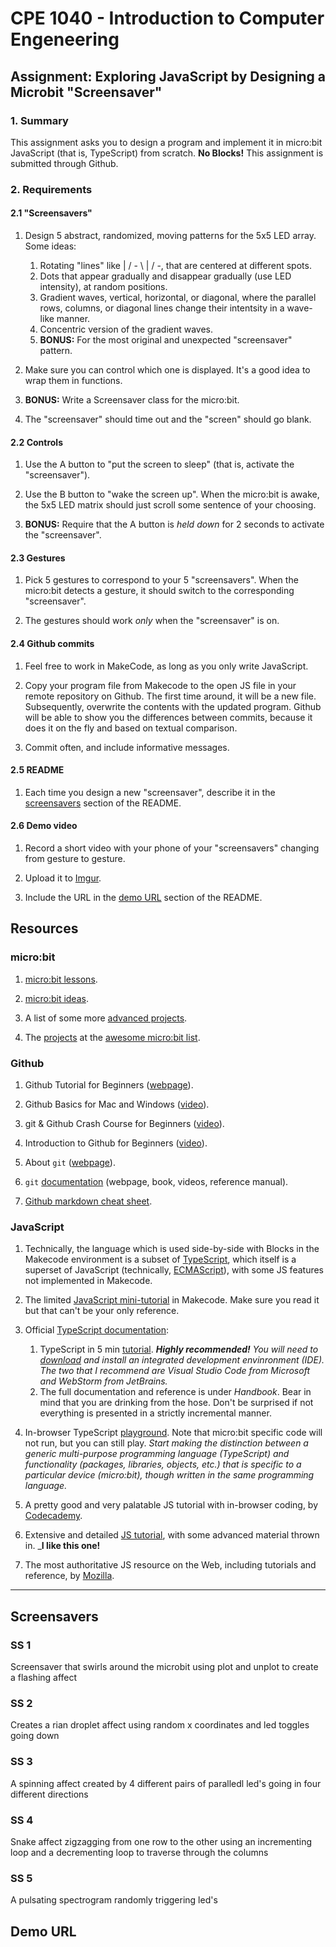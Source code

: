 # CPE 1040 - Introduction to Computer Engeneering

## Assignment: Exploring JavaScript by Designing a Microbit "Screensaver"

### 1. Summary

This assignment asks you to design a program and implement it in micro:bit JavaScript (that is, TypeScript) from scratch. **No Blocks!** This assignment is submitted through Github.

### 2. Requirements

#### 2.1 "Screensavers"

1. Design 5 abstract, randomized, moving patterns for the 5x5 LED array. Some ideas:
   1. Rotating "lines" like | / - \ | / -, that are centered at different spots.
   2. Dots that appear gradually and disappear gradually (use LED intensity), at random positions.
   3. Gradient waves, vertical, horizontal, or diagonal, where the parallel rows, columns, or diagonal lines change their intentsity in a wave-like manner.
   4. Concentric version of the gradient waves.
   5. **BONUS:** For the most original and unexpected "screensaver" pattern.
   
2. Make sure you can control which one is displayed. It's a good idea to wrap them in functions.

3. **BONUS:** Write a Screensaver class for the micro:bit.

4. The "screensaver" should time out and the "screen" should go blank.

#### 2.2 Controls

1. Use the A button to "put the screen to sleep" (that is, activate the "screensaver").

2. Use the B button to "wake the screen up". When the micro:bit is awake, the 5x5 LED matrix should just scroll some sentence of your choosing.

3. **BONUS:** Require that the A button is _held down_ for 2 seconds to activate the "screensaver".

#### 2.3 Gestures

1. Pick 5 gestures to correspond to your 5 "screensavers". When the micro:bit detects a gesture, it should switch to the corresponding "screensaver".

2. The gestures should work _only_ when the "screensaver" is on.

#### 2.4 Github commits

1. Feel free to work in MakeCode, as long as you only write JavaScript. 

2. Copy your program file from Makecode to the open JS file in your remote repository on Github. The first time around, it will be a new file. Subsequently, overwrite the contents with the updated program. Github will be able to show you the differences between commits, because it does it on the fly and based on textual comparison.

3. Commit often, and include informative messages.

#### 2.5 README

1. Each time you design a new "screensaver", describe it in the [screensavers](#screensavers) section of the README.

#### 2.6 Demo video

1. Record a short video with your phone of your "screensavers" changing from gesture to gesture.

2. Upload it to [Imgur](https://help.imgur.com/hc/en-us/articles/115000083326-What-files-can-I-upload-What-is-the-size-limit-).

3. Include the URL in the [demo URL](#demo-url) section of the README.

## Resources

### micro:bit 

1. [micro:bit lessons](https://makecode.microbit.org/lessons).

2. [micro:bit ideas](https://microbit.org/ideas/).

3. A list of some more [advanced projects](https://www.itpro.co.uk/desktop-hardware/26289/13-top-bbc-micro-bit-projects).

4. The [projects](https://www.itpro.co.uk/desktop-hardware/26289/13-top-bbc-micro-bit-projects) at the [awesome micro:bit list](https://github.com/carlosperate/awesome-microbit).

### Github

1. Github Tutorial for Beginners ([webpage](https://product.hubspot.com/blog/git-and-github-tutorial-for-beginners)).

2. Github Basics for Mac and Windows ([video](https://www.youtube.com/watch?v=0fKg7e37bQE)).

3. git & Github Crash Course for Beginners ([video](https://www.youtube.com/watch?v=SWYqp7iY_Tc)).

4. Introduction to Github for Beginners ([video](https://www.youtube.com/watch?v=fQLK8Ib_SKk)).

5. About `git` ([webpage](https://git-scm.com/about)).

6. `git` [documentation](https://git-scm.com/doc) (webpage, book, videos, reference manual).

7. [Github markdown cheat sheet](https://github.com/adam-p/markdown-here/wiki/Markdown-Cheatsheet).

### JavaScript

1. Technically, the language which is used side-by-side with Blocks in the Makecode environment is a subset of [TypeScript](https://makecode.com/language), which itself is a superset of JavaScript (technically, [ECMAScript](https://www.ecma-international.org/ecma-262/10.0/index.html#Title)), with some JS features not implemented in Makecode.

2. The limited [JavaScript mini-tutorial](https://makecode.microbit.org/javascript) in Makecode. Make sure you read it but that can't be your only reference.

3. Official [TypeScript documentation]():
   1. TypeScript in 5 min [tutorial](https://www.typescriptlang.org/docs/handbook/typescript-in-5-minutes.html). _**Highly recommended!** You will need to [download](https://www.typescriptlang.org/index.html#download-links) and install an integrated development envinronment (IDE). The two that I recommend are Visual Studio Code from Microsoft and WebStorm from JetBrains._
   2. The full documentation and reference is under _Handbook_. Bear in mind that you are drinking from the hose. Don't be surprised if not everything is presented in a strictly incremental manner.
   
4. In-browser TypeScript [playground](https://www.typescriptlang.org/play/index.html). Note that micro:bit specific code will not run, but you can still play. _Start making the distinction between a generic multi-purpose programming language (TypeScript) and functionality (packages, libraries, objects, etc.) that is specific to a particular device (micro:bit), though written in the same programming language._

5. A pretty good and very palatable JS tutorial with in-browser coding, by [Codecademy](https://www.codecademy.com/learn/introduction-to-javascript).

6. Extensive and detailed [JS tutorial](https://javascript.info/), with some advanced material thrown in. _**I like this one!**

7. The most authoritative JS resource on the Web, including tutorials and reference, by [Mozilla](https://developer.mozilla.org/en-US/docs/Web/JavaScript).

---

## Screensavers

### SS 1

Screensaver that swirls around the microbit using plot and unplot to create a flashing affect

### SS 2 

Creates a rian droplet affect using random x coordinates and led toggles going down

### SS 3 

A spinning affect created by 4 different pairs of paralledl led's going in four different directions

### SS 4

Snake affect zigzagging from one row to the other using an incrementing loop and a decrementing loop to traverse through the columns

### SS 5 

A pulsating spectrogram randomly triggering led's

## Demo URL

